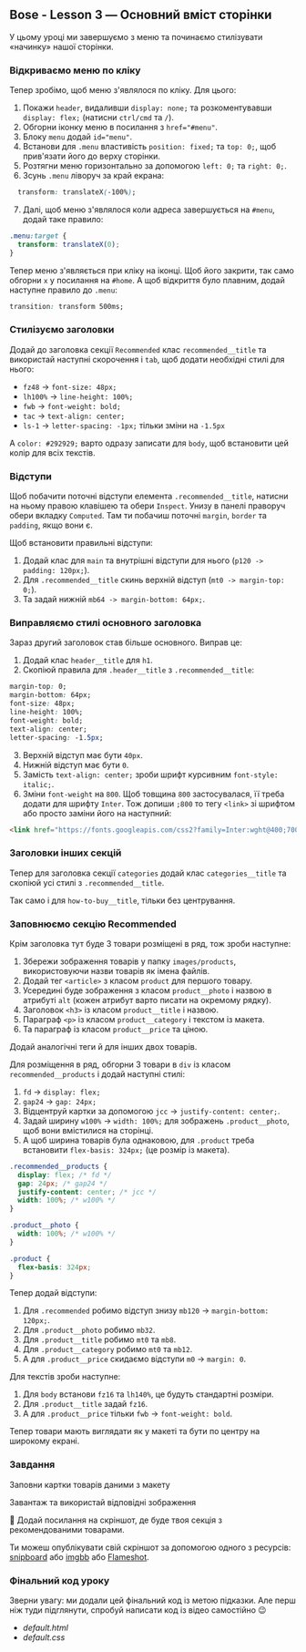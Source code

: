 ## Bose - Lesson 3 — Основний вміст сторінки

У цьому уроці ми завершуємо з меню та починаємо стилізувати «начинку» нашої сторінки.

### Відкриваємо меню по кліку

Тепер зробімо, щоб меню з'являлося по кліку. Для цього:

1. Покажи `header`, видаливши `display: none;` та розкоментувавши `display: flex;` (натисни `ctrl/cmd` та `/`).
2. Обгорни іконку меню в посилання з `href="#menu"`.
3. Блоку `menu` додай `id="menu"`.
4. Встанови для `.menu` властивість `position: fixed;` та `top: 0;`, щоб прив'язати його до верху сторінки.
5. Розтягни меню горизонтально за допомогою `left: 0;` та `right: 0;`.
6. Зсунь `.menu` ліворуч за край екрана:
```css
  transform: translateX(-100%);
```

7. Далі, щоб меню з'являлося коли адреса завершується на `#menu`, додай таке правило:
```css
.menu:target {
  transform: translateX(0);
}
```
Тепер меню з'являється при кліку на іконці. Щоб його закрити, так само обгорни `x` у посилання на `#home`. А щоб відкриття було плавним, додай наступне правило до `.menu`:

```css
transition: transform 500ms;
```
### Стилізуємо заголовки

Додай до заголовка секції `Recommended` клас `recommended__title` та використай наступні скорочення і `tab`, щоб додати необхідні стилі для нього:

- `fz48` -> `font-size: 48px;`
- `lh100%` -> `line-height: 100%;`
- `fwb` -> `font-weight: bold;`
- `tac` -> `text-align: center;`
- `ls-1` -> `letter-spacing: -1px;` тільки зміни на `-1.5px`

А `color: #292929;` варто одразу записати для `body`, щоб встановити цей колір для всіх текстів.

### Відступи

Щоб побачити поточні відступи елемента `.recommended__title`, натисни на ньому правою клавішею та обери `Inspect`. Унизу в панелі праворуч обери вкладку `Computed`. Там ти побачиш поточні `margin`, `border` та `padding`, якщо вони є.

Щоб встановити правильні відступи:

1. Додай клас для `main` та внутрішні відступи для нього (`p120 -> padding: 120px;`).
2. Для `.recommended__title` скинь верхній відступ (`mt0 -> margin-top: 0;`).
3. Та задай нижній `mb64 -> margin-bottom: 64px;`.

### Виправляємо стилі основного заголовка

Зараз другий заголовок став більше основного. Виправ це:

1. Додай клас `header__title` для `h1`.
2. Скопіюй правила для `.header__title` з `.recommended__title`:
```css
margin-top: 0;
margin-bottom: 64px;
font-size: 48px;
line-height: 100%;
font-weight: bold;
text-align: center;
letter-spacing: -1.5px;
```

3. Верхній відступ має бути `40px`.
4. Нижній відступ має бути `0`.
5. Замість `text-align: center;` зроби шрифт курсивним `font-style: italic;`.
6. Зміни `font-weight` на `800`.
Щоб товщина `800` застосувалася, її треба додати для шрифту `Inter`. Тож допиши `;800` то тегу `<link>` зі шрифтом або просто заміни його на наступний:
```html
<link href="https://fonts.googleapis.com/css2?family=Inter:wght@400;700;800&display=swap" rel="stylesheet">
```

### Заголовки інших секцій

Тепер для заголовка секції `categories` додай клас `categories__title` та скопіюй усі стилі з `.recommended__title`.

Так само і для `how-to-buy__title`, тільки без центрування.

### Заповнюємо секцію Recommended

Крім заголовка тут буде 3 товари розміщені в ряд, тож зроби наступне:

1. Збережи зображення товарів у папку `images/products`, використовуючи назви товарів як імена файлів.
2. Додай тег `<article>` з класом `product` для першого товару.
3. Усередині буде зображення з класом `product__photo` і назвою в атрибуті `alt` (кожен атрибут варто писати на окремому рядку).
4. Заголовок `<h3>` із класом `product__title` і назвою.
5. Параграф `<p>` із класом `product__category` і текстом із макета.
6. Та параграф із класом `product__price` та ціною.

Додай аналогічні теги й для інших двох товарів.

Для розміщення в ряд, обгорни 3 товари в `div` із класом `recommended__products` і додай наступні стилі:

1. `fd` \-> `display: flex;`
2. `gap24` \-> `gap: 24px;`
3. Відцентруй картки за допомогою `jcc` \-> `justify-content: center;`.
4. Задай ширину `w100%` \-> `width: 100%;` для зображень `.product__photo`, щоб вони вмістилися на сторінці.
5. А щоб ширина товарів була однаковою, для `.product` треба встановити `flex-basis: 324px;` (це розмір із макета).

```css
.recommended__products {
  display: flex; /* fd */
  gap: 24px; /* gap24 */
  justify-content: center; /* jcc */
  width: 100%; /* w100% */
}

.product__photo {
  width: 100%; /* w100% */
}

.product {
  flex-basis: 324px;
}
```
   
Тепер додай відступи:

1. Для `.recommended` робимо відступ знизу `mb120` -> `margin-bottom: 120px;`.
2. Для `.product__photo` робимо `mb32`.
3. Для `.product__title` робимо `mt0` та `mb8`.
4. Для `.product__category` робимо `mt0` та `mb12`.
5. А для `.product__price` скидаємо відступи `m0` -> `margin: 0`.

Для текстів зроби наступне:

1. Для `body` встанови `fz16` та `lh140%`, це будуть стандартні розміри.
2. Для `.product__title` задай `fz16`.
3. А для `.product__price` тільки `fwb` -> `font-weight: bold`.

Тепер товари мають виглядати як у макеті та бути по центру на широкому екрані.

### Завдання

Заповни картки товарів даними з макету

Завантаж та використай відповідні зображення

🔐 Додай посилання на скріншот, де буде твоя секція з рекомендованими товарами.

Ти можеш опублікувати свій скріншот за допомогою одного з ресурсів: [snipboard](https://snipboard.io/) або [imgbb](https://imgbb.com/) або [Flameshot](https://flameshot.org/).

### Фінальний код уроку
Зверни увагу: ми додали цей фінальний код із метою підказки. Але перш ніж туди підглянути, спробуй написати код із відео самостійно 😉

- *default.html*
- *default.css*
